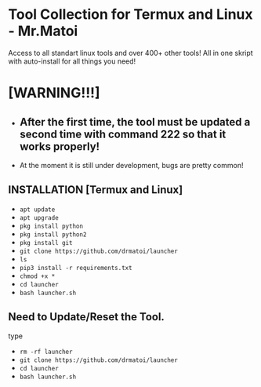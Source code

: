 # Tool Collection for Termux and Linux  - Mr.Matoi
Access to all standart linux tools and over 400+ other tools!
All in one skript with auto-install for all things you need!
<br>
# [WARNING!!!] 
* ## After the first time, the tool must be updated a second time with command 222 so that it works properly!
 * At the moment it is still under development, bugs are pretty common!
## INSTALLATION [Termux and Linux]

* `apt update`
* `apt upgrade`
* `pkg install python`
* `pkg install python2`
* `pkg install git`
* `git clone https://github.com/drmatoi/launcher`
* `ls`
* `pip3 install -r requirements.txt`
* `chmod +x *`
* `cd launcher`
* `bash launcher.sh`

## Need to Update/Reset the Tool.
type
* `rm -rf launcher`
* `git clone https://github.com/drmatoi/launcher`
* `cd launcher`
* `bash launcher.sh`
